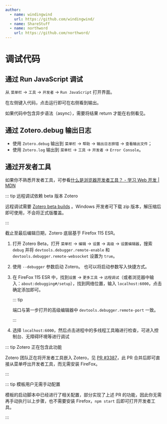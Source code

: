 ```yaml
---
author:
  - name: windingwind
    url: https://github.com/windingwind/
  - name: ShareStuff
  - name: northword
    url: https://github.com/northword/
---
```


# 调试代码

## 通过 Run JavaScript 调试

从 `菜单栏` -> `工具` -> `开发者` -> `Run JavaScript` 打开界面。

在左侧键入代码，点击运行即可在右侧看到输出。

如果代码中包含异步语法（async），需要将结果 return 才能在右侧看见。

## 通过 Zotero.debug 输出日志

- 使用 `Zotero.debug` 输出到 `菜单栏` -> `帮助` -> `输出日志排错` -> `查看输出文件`；
- 使用 `Zotero.log` 输出到 `菜单栏` -> `工具` -> `开发者` -> `Error Console`。

## 通过开发者工具

如果你不熟悉开发者工具，可参看[什么是浏览器开发者工具？ - 学习 Web 开发 | MDN](https://developer.mozilla.org/zh-CN/docs/Learn/Common_questions/What_are_browser_developer_tools)

::: tip 远程调试依赖 beta 版本 Zotero

远程调试需要 [Zotero beta builds](https://www.zotero.org/support/beta_builds) 。Windows 开发者可下载 zip 版本，解压缩后即可使用，不会将正式版覆盖。

:::

截止至最后编辑日期，Zotero 底层基于 Firefox 115 ESR。

1. 打开 Zotero Beta，打开 `菜单栏` -> `编辑` -> `设置` -> `高级` -> `设置编辑器`，搜索 `debug` 并将 `devtools.debugger.remote-enable` 和 `devtools.debugger.remote-websocket` 设置为 `true`。

2. 使用 `--debugger` 参数启动 Zotero。
   也可以将启动参数写入快捷方式。

3. 在 FireFox 115 ESR 中，找到`设置` -> `更多工具` -> `远程调试`（或者浏览器中输入：`about:debugging#/setup`），找到网络位置，输入 `localhost:6000`，点击确定添加即可。

   ::: tip

   端口与第一步打开的高级编辑器中 `devtools.debugger.remote-port` 一致。

   :::

4. 选择 `localhost:6000`，然后点击进程中的多线程工具箱进行检查，可进入控制台、无障碍环境等进行调试

::: tip Zotero 正在包含此功能

Zotero 团队正在将开发者工具嵌入 Zotero，见 [PR #3387](https://github.com/zotero/zotero/pull/3387)，此 PR 合并后即可直接从菜单呼出开发者工具，而无需安装 FireFox。

:::

::: tip 模板用户无需手动配置

模板的启动脚本中已经进行了相关配置，部分实现了上述 PR 的功能，因此你无需再手动执行以上步骤，也不需要安装 Firefox，`npm start` 后即可打开开发者工具。

:::
